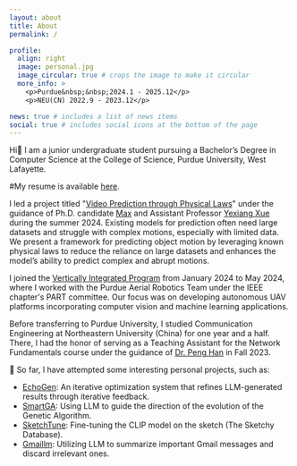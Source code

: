 ```yaml
---
layout: about
title: About
permalink: /

profile:
  align: right
  image: personal.jpg
  image_circular: true # crops the image to make it circular
  more_info: >
    <p>Purdue&nbsp;&nbsp;2024.1 - 2025.12</p>
    <p>NEU(CN) 2022.9 - 2023.12</p>

news: true # includes a list of news items
social: true # includes social icons at the bottom of the page
---
```


Hi👋 I am a junior undergraduate student pursuing a Bachelor’s Degree in Computer Science at the College of Science, Purdue University, West Lafayette. 

#My resume is available [here](https://aabbccdkg.github.io/dongwang_resume.pdf).

I led a project titled "[Video Prediction through Physical Laws](https://github.com/AABBCCDKG/Video_prediction_through_physical_laws)" under the guidance of Ph.D. candidate [Max](https://www.cs.purdue.edu/people/graduate-students/jacobs57.html) and Assistant Professor [Yexiang Xue](https://www.cs.purdue.edu/homes/yexiang/) during the summer 2024. Existing models for prediction often need large datasets and struggle with complex motions, especially with limited data. We present a framework for predicting object motion by leveraging known physical laws to reduce the reliance on large datasets and enhances the model’s ability to predict complex and abrupt motions.

I joined the [Vertically Integrated Program](https://engineering.purdue.edu/VIP) from January 2024 to May 2024, where I worked with the Purdue Aerial Robotics Team under the IEEE chapter's PART committee. Our focus was on developing autonomous UAV platforms incorporating computer vision and machine learning applications.

Before transferring to Purdue University, I studied Communication Engineering at Northeastern University (China) for one year and a half. There, I had the honor of serving as a Teaching Assistant for the Network Fundamentals course under the guidance of [Dr. Peng Han](https://graduate.neuq.edu.cn/info/1016/4552.htm) in Fall 2023.

🌱 So far, I have attempted some interesting personal projects, such as:

- [EchoGen](https://github.com/AABBCCDKG/EchoGen): An iterative optimization system that refines LLM-generated results through iterative feedback.
- [SmartGA](https://github.com/AABBCCDKG/LLM-guided_GA_for_function_fitting): Using LLM to guide the direction of the evolution of the Genetic Algorithm.
- [SketchTune](https://github.com/AABBCCDKG/clip_on_sketch): Fine-tuning the CLIP model on the sketch (The Sketchy Database).
- [Gmaillm](https://github.com/AABBCCDKG/gmaillm): Utilizing LLM to summarize important Gmail messages and discard irrelevant ones.

